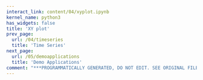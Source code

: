 ```yaml
---
interact_link: content/04/xyplot.ipynb
kernel_name: python3
has_widgets: false
title: 'XY plot'
prev_page:
  url: /04/timeseries
  title: 'Time Series'
next_page:
  url: /05/demoapplications
  title: 'Demo Applications'
comment: "***PROGRAMMATICALLY GENERATED, DO NOT EDIT. SEE ORIGINAL FILES IN /content***"
---
```


